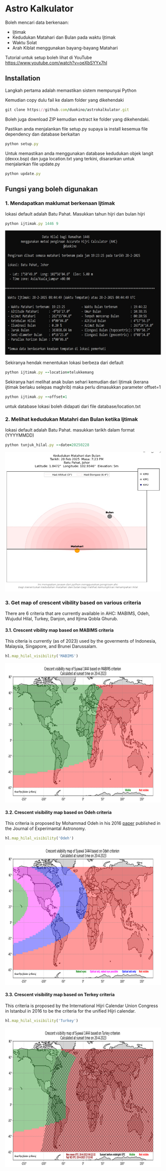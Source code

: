 # Astro Kalkulator

Boleh mencari data berkenaan:
- Ijtimak
- Kedudukan Matahari dan Bulan pada waktu Ijtimak
- Waktu Solat
- Arah Kiblat menggunakan bayang-bayang Matahari

Tutorial untuk setup boleh lihat di YouTube https://www.youtube.com/watch?v=oeXbSYYx7hI         

## Installation
Langkah pertama adalah memastikan sistem mempunyai Python

Kemudian copy dulu fail ke dalam folder yang dikehendaki

```ruby
git clone https://github.com/duokino/astrokalkulator.git
```
Boleh juga download ZIP kemudian extract ke folder yang dikehendaki.

Pastikan anda menjalankan file setup.py supaya ia install kesemua file dependency dan database berkaitan

```ruby
python setup.py
```

Untuk memastikan anda menggunakan database kedudukan objek langit (dexxx.bsp) dan juga location.txt yang terkini, disarankan untuk menjalankan file update.py

```ruby
python update.py
```

## Fungsi yang boleh digunakan

### 1. Mendapatkan maklumat berkenaan Ijtimak

lokasi default adalah Batu Pahat. Masukkan tahun hijri dan bulan hijri
```ruby
python ijtimak.py 1446 9
```
<img src="images/ijtimak.jpg" width=900 height=400>

Sekiranya hendak menentukan lokasi berbeza dari default
```ruby
python ijtimak.py --location=telukkemang
```

Sekiranya hari melihat anak bulan sehari kemudian dari Ijtimak (kerana ijtimak berlaku selepas maghrib) maka perlu dimasukkan parameter offset=1
```ruby
python ijtimak.py --offset=1
```

untuk database lokasi boleh didapati dari file database/location.txt

### 2. Melihat kedudukan Matahri dan Bulan ketika Ijtimak 

lokasi default adalah Batu Pahat. masukkan tarikh dalam format (YYYYMMDD)
```ruby
python tunjuk_hilal.py --date=20250228
```
<img src="images/tunjuk_hilal.jpg" width=900 height=450>


### 3. Get map of crescent vibility based on various criteria
There are 6 criteria that are currently available in AHC: MABIMS, Odeh, Wujudul Hilal, Turkey, Danjon, and Itjima Qobla Ghurub.

#### 3.1. Crescent vibility map based on MABIMS criteria
This citeria is currently (as of 2023) used by the goverments of Indonesia, Malaysia, Singapore, and Brunei Darussalam.
```ruby
hl.map_hilal_visibility('MABIMS')
```
<img src="figures/map_mabims_Syawal_1444_2042023.png" width=900 height=450>

#### 3.2. Crescent visibility map based on Odeh criteria
This criteria is proposed by Mohammad Odeh in his 2016 [paper](https://link.springer.com/article/10.1007/s10686-005-9002-5) published in the Journal of Experimantal Astronomy.
```ruby 
hl.map_hilal_visibility('Odeh')
```
<img src="figures/map_odeh_Syawal_1444_2042023.png" width=900 height=450>

#### 3.3. Crescent visibility map based on Terkey criteria
This criteria is proposed by the International Hijri Calendar Union Congress in Istanbul in 2016 to be the criteria for the unified Hijri calendar.
```ruby
hl.map_hilal_visibility('Turkey')
```
<img src="figures/map_turkey_Syawal_1444_2042023.png" width=900 height=450>
